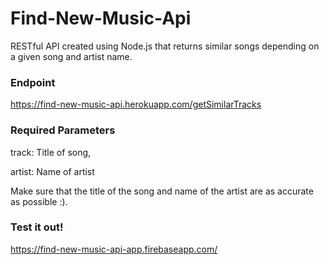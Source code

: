 # Find-New-Music-Api
RESTful API created using Node.js that returns similar songs depending on a given song and artist name.

### Endpoint
https://find-new-music-api.herokuapp.com/getSimilarTracks

### Required Parameters
track: Title of song, 

artist: Name of artist

Make sure that the title of the song and name of the artist are as accurate as possible :).

### Test it out!
https://find-new-music-api-app.firebaseapp.com/
